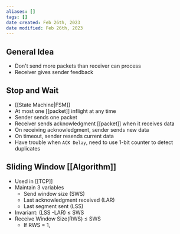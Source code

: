 ```yaml
---
aliases: []
tags: []
date created: Feb 26th, 2023
date modified: Feb 26th, 2023
---
```

## General Idea
- Don't send more packets than receiver can process
- Receiver gives sender feedback

## Stop and Wait
- [[State Machine|FSM]]
- At most one [[packet]] inflight at any time
- Sender sends one packet
- Receiver sends acknowledgment [[packet]] when it receives data
- On receiving acknowledgment, sender sends new data
- On timeout, sender resends current data
- Have trouble when `ACK Delay`, need to use 1-bit counter to detect duplicates

## Sliding Window [[Algorithm]]
- Used in [[TCP]]
- Maintain 3 variables
	- Send window size (SWS)
	- Last acknowledgment received (LAR)
	- Last segment sent (LSS)
 - Invariant: (LSS -LAR) $\leq$ SWS
 - Receive Window Size(RWS) $\leq$ SWS
	 - If RWS = 1, 